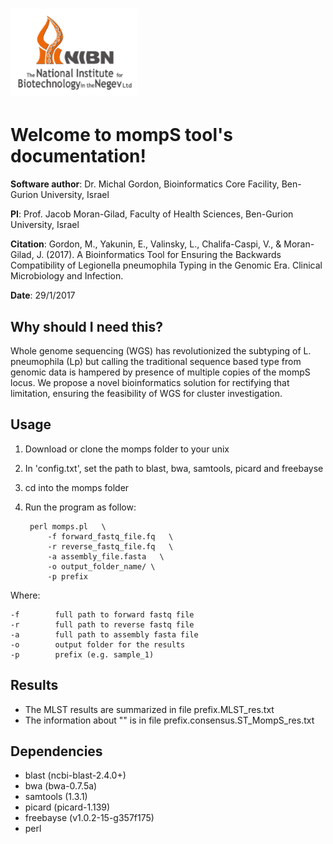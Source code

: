 ![Image of NIBN](Doc/source/_static/NIBN_logo.png)
====================================================
Welcome to mompS tool's documentation!
====================================================

**Software author**: Dr. Michal Gordon, Bioinformatics Core Facility, Ben-Gurion University, Israel

**PI**: Prof. Jacob Moran-Gilad, Faculty of Health Sciences, Ben-Gurion University, Israel

**Citation**: Gordon, M., Yakunin, E., Valinsky, L., Chalifa-Caspi, V., & Moran-Gilad, J. (2017). A Bioinformatics Tool for Ensuring the Backwards Compatibility of Legionella pneumophila Typing in the Genomic Era. Clinical Microbiology and Infection.‏‏

**Date**:   29/1/2017

Why should I need this?
-------------------------

Whole genome sequencing (WGS) has revolutionized the subtyping of L. pneumophila (Lp) but calling the traditional sequence based type from genomic data is hampered by presence of multiple copies of the mompS locus. We propose a novel bioinformatics solution for rectifying that limitation, ensuring the feasibility of WGS for cluster investigation. 

Usage
---------

1. Download or clone the momps folder to your unix
2. In 'config.txt', set the path to blast, bwa, samtools, picard and freebayse
3. cd into the momps folder
4. Run the program as follow:

        perl momps.pl   \
            -f forward_fastq_file.fq   \
            -r reverse_fastq_file.fq   \
            -a assembly_file.fasta   \
            -o output_folder_name/ \
            -p prefix

        
    
Where:

    -f        full path to forward fastq file
    -r        full path to reverse fastq file
    -a        full path to assembly fasta file
    -o        output folder for the results
    -p        prefix (e.g. sample_1)


Results
-------

* The MLST results are summarized in file prefix.MLST_res.txt
* The information about "" is in file prefix.consensus.ST_MompS_res.txt


Dependencies
-------------


* blast (ncbi-blast-2.4.0+)
* bwa (bwa-0.7.5a)
* samtools (1.3.1)
* picard (picard-1.139)
* freebayse (v1.0.2-15-g357f175)
* perl
